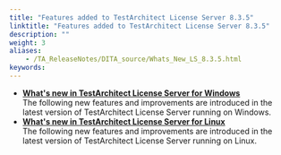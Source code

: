 ```yaml
--- 
title: "Features added to TestArchitect License Server 8.3.5"
linktitle: "Features added to TestArchitect License Server 8.3.5"
description: ""
weight: 3
aliases: 
    - /TA_ReleaseNotes/DITA_source/Whats_New_LS_8.3.5.html
keywords: 
---
```


-   **[What's new in TestArchitect License Server for Windows](/TA_ReleaseNotes/DITA_source/Whats_New_LS_Windows_8.3.5.html)**  
The following new features and improvements are introduced in the latest version of TestArchitect License Server running on Windows.
-   **[What's new in TestArchitect License Server for Linux](/TA_ReleaseNotes/DITA_source/Whats_New_LS_Linux_8.3.5.html)**  
The following new features and improvements are introduced in the latest version of TestArchitect License Server running on Linux.




